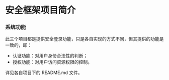 # 安全框架项目简介

### 系统功能

此三个项目都是提供安全登录功能，只是各自实现的方式不同，但其提供的功能是一致的，即：

- 认证功能：对用户身份合法性的判断；
- 授权功能：对用户访问资源权限的控制。

详见各自项目下的 README.md 文件。